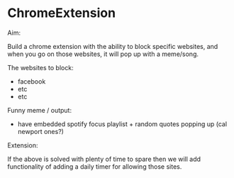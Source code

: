 # ChromeExtension

Aim:

Build a chrome extension with the ability to block specific websites, and when you go on those websites, it will pop up with a meme/song.


The websites to block:  

- facebook
- etc
- etc


Funny meme / output:

- have embedded spotify focus playlist + random quotes popping up (cal newport ones?)


Extension:

If the above is solved with plenty of time to spare then we will add functionality of adding a daily timer for allowing those sites.
